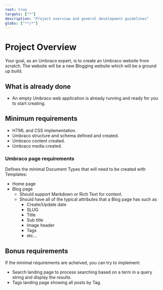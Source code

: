 ```yaml
---
root: true
targets: ["*"]
description: "Project overview and general development guidelines"
globs: ["**/*"]
---
```


# Project Overview

Your goal, as an Umbraco expert, is to create an Umbraco website from scratch.
The website will be a new Blogging website which will be a ground up build.

## What is already done

* An empty Umbraco web application is already running and ready for you to start creating.

## Minimum requirements

* HTML and CSS implementation.
* Umbraco structure and schema defined and created.
* Umbraco content created.
* Umbraco media created.

### Umbraco page requirements

Defines the minimal Document Types that will need to be created with Templates:

* Home page
* Blog page
  * Should support Markdown or Rich Text for content.
  * Should have all of the typical attributes that a Blog page has such as
    * Create/Update date
    * SLUG
    * Title
    * Sub title
    * Image header
    * Tags
    * etc...

## Bonus requirements

If the minimal requirements are acheived, you can try to implement:

* Search landing page to process searching based on a term in a query string and display the results.
* Tags landing page showing all posts by Tag.